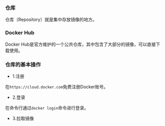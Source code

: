 ### 仓库

仓库（Repository）就是集中存放镜像的地方。

### Docker Hub

Docker Hub是官方维护的一个公共仓库，其中包含了大部分的镜像，可以直接下载使用。

### 仓库的基本操作

* 1.注册  

在` https://cloud.docker.com `免费注册Docker账号。
* 2.登录

在命令行通过`docker login`命令进行登录。

* 3.拉取镜像



